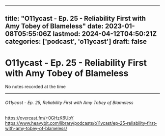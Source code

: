 
---
title: "O11ycast - Ep. 25 - Reliability First with Amy Tobey of Blameless"
date: 2023-01-08T05:55:06Z
lastmod: 2024-04-12T04:50:21Z
categories: ['podcast', 'o11ycast']
draft: false
---


# O11ycast - Ep. 25 - Reliability First with Amy Tobey of Blameless

No notes recorded at the time

- - -
###### O11ycast - Ep. 25, Reliability First with Amy Tobey of Blameless

https://overcast.fm/+0GHzK6UbY  
https://www.heavybit.com/library/podcasts/o11ycast/ep-25-reliability-first-with-amy-tobey-of-blameless/

<!-- #public #podcast #o11ycast -->

<!-- {BearID:17D39D7D-D2C8-4EBC-AA3C-50664D02CC83-28016-00002D9806825346} -->
